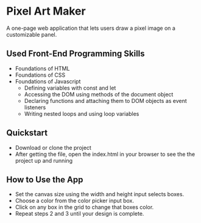 # Pixel Art Maker
A one-page web application that lets users draw a pixel image on a customizable panel.

## Used Front-End Programming Skills
* Foundations of HTML
* Foundations of CSS
* Foundations of Javascript
  * Defining variables with const and let
  * Accessing the DOM using methods of the document object
  * Declaring functions and attaching them to DOM objects as event listeners
  * Writing nested loops and using loop variables

## Quickstart
* Download or clone the project
* After getting the file, open the index.html in your browser to see the the project up and running

## How to Use the App
* Set the canvas size using the width and height input selects boxes.
* Choose a color from the color picker input box.
* Click on any box in the grid to change that boxes color.
* Repeat steps 2 and 3 until your design is complete.
